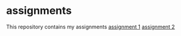 # assignments
This repository contains my assignments
[assignment 1](https://github.com/ThomLewicz/assignments/blob/master/Assignment_week_2.ipynb)
[assignment 2](https://github.com/ThomLewicz/assignments/blob/master/Assignment_week_4.ipynb)
